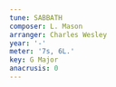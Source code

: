 ```yaml
---
tune: SABBATH
composer: L. Mason
arranger: Charles Wesley
year: '-'
meter: '7s, 6L.'
key: G Major
anacrusis: 0
---
```

